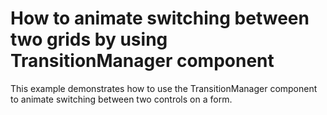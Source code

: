 # How to animate switching between two grids by using TransitionManager component


This example demonstrates how to use the TransitionManager component to animate switching between two controls on a form.

<br/>



